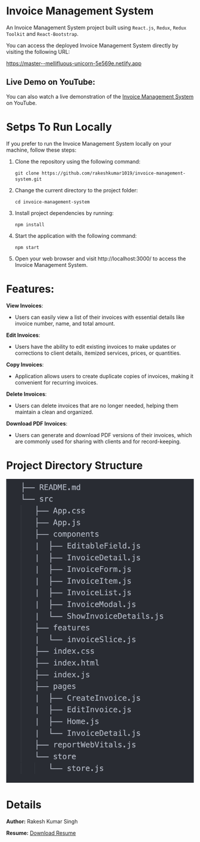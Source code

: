 # Invoice Management System
An Invoice Management System project built using `React.js`, `Redux`, `Redux Toolkit` and `React-Bootstrap`.

You can access the deployed Invoice Management System directly by visiting the following URL:

https://master--mellifluous-unicorn-5e569e.netlify.app

## Live Demo on YouTube: 
You can also watch a live demonstration of the [Invoice Management System](https://www.youtube.com/watch?v=kfnePb4YsJU) on YouTube.


# Setps To Run Locally
If you prefer to run the Invoice Management System locally on your machine, follow these steps:

1. Clone the repository using the following command:
    ```
    git clone https://github.com/rakeshkumar1019/invoice-management-system.git
    ```
2. Change the current directory to the project folder:
    ```
    cd invoice-management-system
    ```
3. Install project dependencies by running:
    ```
    npm install
    ```
4. Start the application with the following command:
    ```
    npm start
    ```
5. Open your web browser and visit http://localhost:3000/ to access the Invoice Management System.

# Features:
**View Invoices**: 
- Users can easily view a list of their invoices with essential details like invoice number, name, and total amount.

**Edit Invoices**:
- Users have the ability to edit existing invoices to make updates or corrections to client details, itemized services, prices, or quantities.

**Copy Invoices**:
- Application allows users to create duplicate copies of invoices, making it convenient for recurring invoices.

**Delete Invoices**:
- Users can delete invoices that are no longer needed, helping them maintain a clean and organized.

**Download PDF Invoices**:
- Users can generate and download PDF versions of their invoices, which are commonly used for sharing with clients and for record-keeping.

# Project Directory Structure
![Project Directory Structure](images/project_structure.png)


# Details
**Author:** Rakesh Kumar Singh 

**Resume:** [Download Resume](https://drive.google.com/file/d/1SoQq8S-rKmivqdJhSBbEMi5w3XCSAT2q/view?usp=sharing)